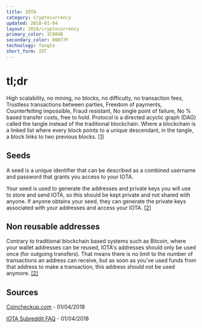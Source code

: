 ```yaml
---
title: IOTA
category: Cryptocurrency
updated: 2018-01-04
layout: 2018/cryptocurrency
primary_color: 3C004B
secondary_color: 00877F
technology: Tangle
short_form: IOT
---
```


# tl;dr

High scalability, no mining, no blocks, no difficulty, no transaction fees, Trustless transactions between parties, Freedom of payments, Counterfeiting impossible, Fraud resistant, No single point of failure, No % based transfer costs, free to hold.
Protocol is a directed acyclic graph (DAG) called the tangle instead of the traditional blockchain. Where a blockchain is a linked list where every block points to a unique descendant, in the tangle, a block links to two previous blocks. [[1]](#source-1)

## Seeds

A seed is a unique identifier that can be described as a combined username and password that grants you access to your IOTA.

Your seed is used to generate the addresses and private keys you will use to store and send IOTA, so this should be kept private and not shared with anyone. If anyone obtains your seed, they can generate the private keys associated with your addresses and access your IOTA. [[2]](#source-2)

## Non reusable addresses

Contrary to traditional blockchain based systems such as Bitcoin, where your wallet addresses can be reused, IOTA's addresses should only be used once (for outgoing transfers). That means there is no limit to the number of transactions an address can receive, but as soon as you've used funds from that address to make a transaction, this address should not be used anymore. [[2]](#source-2)

## Sources

<a href="https://coincheckup.com/coins/iota/purpose" id="source-1">Coincheckup.com</a> - 01/04/2018

<a href="https://www.reddit.com/r/Iota/comments/7irl3l/information_and_faq/" id="source-2">IOTA Subreddit FAQ</a> - 01/04/2018